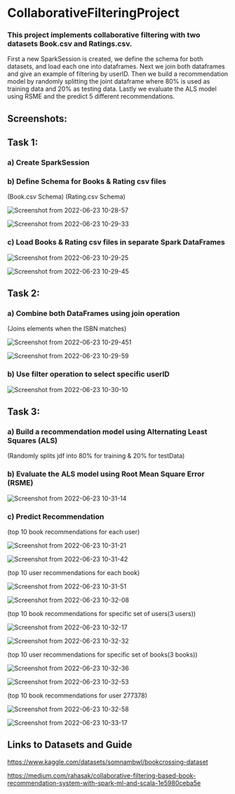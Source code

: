 # CollaborativeFilteringProject
 ### This project implements collaborative filtering with two datasets Book.csv and Ratings.csv. 
 First a new SparkSession is created, we define the schema for both datasets, and load each one into dataframes.
 Next we join both dataframes and give an example of filtering by userID.
 Then we build a recommendation model by randomly splitting the joint dataframe where 80% is used as training data and 20% as testing data.
 Lastly we evaluate the ALS model using RSME and the predict 5 different recommendations.
 
 ## Screenshots:
 
 
  ## Task 1: 
  ### a) Create SparkSession
  ### b) Define Schema for Books & Rating csv files
  (Book.csv Schema)
  (Rating.csv Schema)

![Screenshot from 2022-06-23 10-28-57](https://user-images.githubusercontent.com/60329354/175359217-60bf53c0-9958-47f2-b282-15bd5a2e8324.png)

![Screenshot from 2022-06-23 10-29-33](https://user-images.githubusercontent.com/60329354/175359223-5cc16a0b-a028-497a-9c98-204eeda66d49.png)


  ### c) Load Books & Rating csv files in separate Spark DataFrames
  
![Screenshot from 2022-06-23 10-29-25](https://user-images.githubusercontent.com/60329354/175359241-cc027b30-ee73-4208-99ad-95c2590364aa.png)

![Screenshot from 2022-06-23 10-29-45](https://user-images.githubusercontent.com/60329354/175359250-4615f083-fc6a-4268-8db2-376852d4108b.png)


  ## Task 2: 
  ### a) Combine both DataFrames using join operation
  (Joins elements when the ISBN matches)
  
![Screenshot from 2022-06-23 10-29-451](https://user-images.githubusercontent.com/60329354/175359278-3d37d552-1022-4e6f-8413-829ef0d55344.png)

![Screenshot from 2022-06-23 10-29-59](https://user-images.githubusercontent.com/60329354/175359313-02c4f1d4-4484-4ee4-9fb4-73514871cdf8.png)

  ### b) Use filter operation to select specific userID
  
![Screenshot from 2022-06-23 10-30-10](https://user-images.githubusercontent.com/60329354/175359350-89c43bea-bf0c-4c99-898c-ed506feac100.png)

  ## Task 3: 
  ### a) Build a recommendation model using Alternating Least Squares (ALS)
  (Randomly splits jdf into 80% for training & 20% for testData)
  ###  b) Evaluate the ALS model using Root Mean Square Error (RSME)
  
![Screenshot from 2022-06-23 10-31-14](https://user-images.githubusercontent.com/60329354/175359380-28a5ba98-a4d6-4b68-a28f-1ea53f31c348.png)

  ### c) Predict Recommendation

(top 10 book recommendations for each user)

![Screenshot from 2022-06-23 10-31-21](https://user-images.githubusercontent.com/60329354/175360274-27efa9a4-4df7-4ab8-adad-56685c5b9816.png)

![Screenshot from 2022-06-23 10-31-42](https://user-images.githubusercontent.com/60329354/175360278-6946b550-50fa-4e21-b256-71ceb084a3a2.png)

(top 10 user recommendations for each book)

![Screenshot from 2022-06-23 10-31-51](https://user-images.githubusercontent.com/60329354/175360257-b0f41dd5-e7c3-4179-9634-ce3a12bfe5e5.png)

![Screenshot from 2022-06-23 10-32-08](https://user-images.githubusercontent.com/60329354/175360249-16e952e0-3061-4385-a94d-012e828df28d.png)

(top 10 book recommendations for specific set of users(3 users))

![Screenshot from 2022-06-23 10-32-17](https://user-images.githubusercontent.com/60329354/175359433-aeea3290-8991-4f66-82df-777eb0485e23.png)

![Screenshot from 2022-06-23 10-32-32](https://user-images.githubusercontent.com/60329354/175359451-f1f283db-5d2b-4ba9-a5c6-51c94c267165.png)

(top 10 user recommendations for specific set of books(3 books))

![Screenshot from 2022-06-23 10-32-36](https://user-images.githubusercontent.com/60329354/175359471-fb0d89ae-39f4-43ef-b252-9a27a72f6067.png)

![Screenshot from 2022-06-23 10-32-53](https://user-images.githubusercontent.com/60329354/175359493-2b28718d-93b2-4047-8d88-e5b1757039ad.png)

(top 10 book recommendations for user 277378)

![Screenshot from 2022-06-23 10-32-58](https://user-images.githubusercontent.com/60329354/175359503-9468f427-ba21-487e-8c29-18bdab50c9cf.png)

![Screenshot from 2022-06-23 10-33-17](https://user-images.githubusercontent.com/60329354/175359515-c859ce9e-3b35-4d96-a51a-14d2cc0d6c2d.png)


## Links to Datasets and Guide

https://www.kaggle.com/datasets/somnambwl/bookcrossing-dataset

https://medium.com/rahasak/collaborative-filtering-based-book-recommendation-system-with-spark-ml-and-scala-1e5980ceba5e

